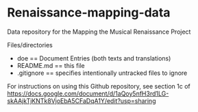# Renaissance-mapping-data

Data repository for the Mapping the Musical Renaissance Project

Files/directories
- doe == Document Entries (both texts and translations)
- README.md == this file
- .gitignore == specifies intentionally untracked files to ignore

For instructions on using this Github repository, see section 1c of https://docs.google.com/document/d/1aQoy5nfH3rd1LG-skAAjkTjKNTk8VjoEbA5CFaDqA1Y/edit?usp=sharing